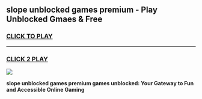 
## slope unblocked games premium - Play Unblocked Gmaes & Free
<h3>
<a href="https://news.freeplayer.one?title=slope_unblocked_games_premium&ref=16F">CLICK TO PLAY</a></h3>
<hr>

<h3>
<a href="https://news.freeplayer.one?title=slope_unblocked_games_premium&ref=16F">CLICK 2 PLAY</a>
  
</h3>

<a href="https://news.freeplayer.one?title=slope_unblocked_games_premium&ref=16F/"><img src="https://clearcache.store/games.png"></a>


**slope unblocked games premium games unblocked: Your Gateway to Fun and Accessible Online Gaming**
